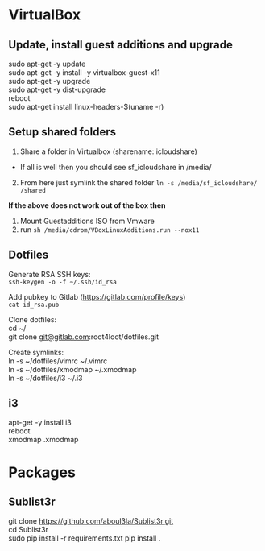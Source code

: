 # VirtualBox

## Update, install guest additions and upgrade
sudo apt-get -y update  
sudo apt-get -y install -y virtualbox-guest-x11  
sudo apt-get -y upgrade  
sudo apt-get -y dist-upgrade  
reboot  
sudo apt-get install linux-headers-$(uname -r)  

## Setup shared folders
1. Share a folder in Virtualbox (sharename: icloudshare)  
- If all is well then you should see sf_icloudshare in /media/  
2. From here just symlink the shared folder `ln -s /media/sf_icloudshare/ /shared`  

**If the above does not work out of the box then**
1. Mount Guestadditions ISO from Vmware  
2. run `sh /media/cdrom/VBoxLinuxAdditions.run --nox11`  

## Dotfiles
Generate RSA SSH keys:  
`ssh-keygen -o -f ~/.ssh/id_rsa`  

Add pubkey to Gitlab (https://gitlab.com/profile/keys)  
`cat id_rsa.pub`  


Clone dotfiles:  
cd ~/  
git clone git@gitlab.com:root4loot/dotfiles.git  


Create symlinks:  
ln -s ~/dotfiles/vimrc ~/.vimrc  
ln -s ~/dotfiles/xmodmap ~/.xmodmap  
ln -s ~/dotfiles/i3 ~/.i3  

## i3
apt-get -y install i3  
reboot  
xmodmap .xmodmap  

# Packages

## Sublist3r
git clone https://github.com/aboul3la/Sublist3r.git  
cd Sublist3r  
sudo pip install -r requirements.txt
pip install .

